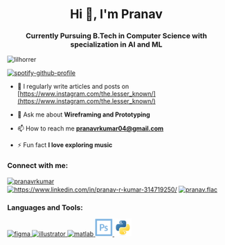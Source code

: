 <h1 align="center">Hi 👋, I'm Pranav</h1>
<h3 align="center">Currently Pursuing B.Tech in Computer Science with specialization in AI and ML</h3>

<p align="left"> <img src="https://komarev.com/ghpvc/?username=lilhorrer&label=Profile%20views&color=0e75b6&style=flat" alt="lilhorrer" /> </p>

[![spotify-github-profile](https://spotify-github-profile.vercel.app/api/view?uid=e75kkznvjoyib1xqg9nl8bs95&cover_image=true&theme=default&show_offline=false&background_color=121212&interchange=true&bar_color_cover=true)](https://spotify-github-profile.vercel.app/api/view?uid=e75kkznvjoyib1xqg9nl8bs95&redirect=true)

- 📝 I regularly write articles and posts on [https://www.instagram.com/the.lesser_known/](https://www.instagram.com/the.lesser_known/)

- 💬 Ask me about **Wireframing and Prototyping**

- 📫 How to reach me **pranavrkumar04@gmail.com**

- ⚡ Fun fact **I love exploring music**

<h3 align="left">Connect with me:</h3>
<p align="left">
<a href="https://twitter.com/pranavrkumar" target="blank"><img align="center" src="https://raw.githubusercontent.com/rahuldkjain/github-profile-readme-generator/master/src/images/icons/Social/twitter.svg" alt="pranavrkumar" height="30" width="40" /></a>
<a href="https://linkedin.com/in/https://www.linkedin.com/in/pranav-r-kumar-314719250/" target="blank"><img align="center" src="https://raw.githubusercontent.com/rahuldkjain/github-profile-readme-generator/master/src/images/icons/Social/linked-in-alt.svg" alt="https://www.linkedin.com/in/pranav-r-kumar-314719250/" height="30" width="40" /></a>
<a href="https://instagram.com/pranav.flac" target="blank"><img align="center" src="https://raw.githubusercontent.com/rahuldkjain/github-profile-readme-generator/master/src/images/icons/Social/instagram.svg" alt="pranav.flac" height="30" width="40" /></a>
</p>

<h3 align="left">Languages and Tools:</h3>
<p align="left"> <a href="https://www.figma.com/" target="_blank" rel="noreferrer"> <img src="https://www.vectorlogo.zone/logos/figma/figma-icon.svg" alt="figma" width="40" height="40"/> </a> <a href="https://www.adobe.com/in/products/illustrator.html" target="_blank" rel="noreferrer"> <img src="https://www.vectorlogo.zone/logos/adobe_illustrator/adobe_illustrator-icon.svg" alt="illustrator" width="40" height="40"/> </a> <a href="https://www.mathworks.com/" target="_blank" rel="noreferrer"> <img src="https://upload.wikimedia.org/wikipedia/commons/2/21/Matlab_Logo.png" alt="matlab" width="40" height="40"/> </a> <a href="https://www.photoshop.com/en" target="_blank" rel="noreferrer"> <img src="https://raw.githubusercontent.com/devicons/devicon/master/icons/photoshop/photoshop-line.svg" alt="photoshop" width="40" height="40"/> </a> <a href="https://www.python.org" target="_blank" rel="noreferrer"> <img src="https://raw.githubusercontent.com/devicons/devicon/master/icons/python/python-original.svg" alt="python" width="40" height="40"/> </a> </p>
